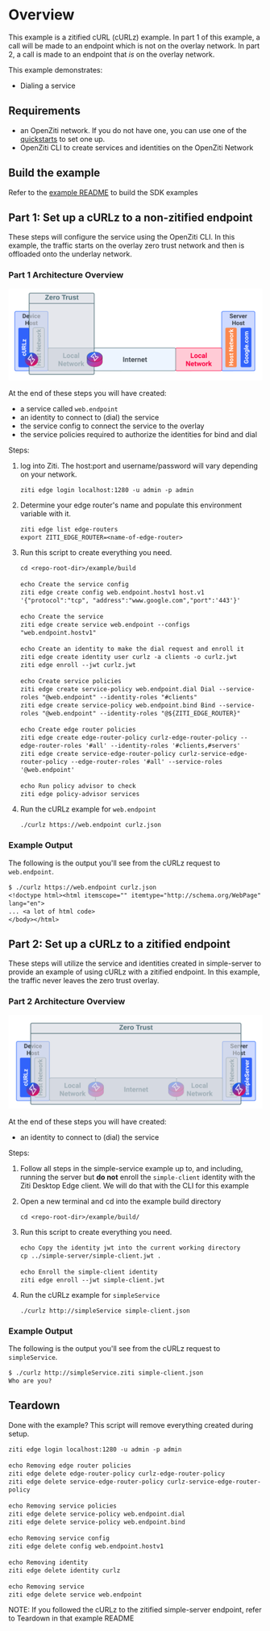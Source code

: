 # Overview
This example is a zitified cURL (cURLz) example. In part 1 of this example, a call will be made to an endpoint which 
is not on the overlay network. In part 2, a call is made to an endpoint that *is* on the overlay network.

This example demonstrates:
* Dialing a service

## Requirements
* an OpenZiti network. If you do not have one, you can use one of the [quickstarts](https://openziti.github.io/ziti/quickstarts/quickstart-overview.html) to set one up.
* OpenZiti CLI to create services and identities on the OpenZiti Network

## Build the example
Refer to the [example README](../README.md) to build the SDK examples

## Part 1: Set up a cURLz to a non-zitified endpoint
These steps will configure the service using the OpenZiti CLI. In this example, the traffic starts on the overlay zero 
trust network and then is offloaded onto the underlay network. 

### Part 1 Architecture Overview
![image](unzitified.png)

At the end of these steps you will have created:
* a service called `web.endpoint`
* an identity to connect to (dial) the service
* the service config to connect the service to the overlay
* the service policies required to authorize the identities for bind and dial

Steps:
1. log into Ziti. The host:port and username/password will vary depending on your network.

       ziti edge login localhost:1280 -u admin -p admin
1. Determine your edge router's name and populate this environment variable with it.

       ziti edge list edge-routers
       export ZITI_EDGE_ROUTER=<name-of-edge-router>
1. Run this script to create everything you need.

       cd <repo-root-dir>/example/build

       echo Create the service config
       ziti edge create config web.endpoint.hostv1 host.v1 '{"protocol":"tcp", "address":"www.google.com","port":'443'}'

       echo Create the service
       ziti edge create service web.endpoint --configs "web.endpoint.hostv1"
       
       echo Create an identity to make the dial request and enroll it
       ziti edge create identity user curlz -a clients -o curlz.jwt
       ziti edge enroll --jwt curlz.jwt
       
       echo Create service policies
       ziti edge create service-policy web.endpoint.dial Dial --service-roles "@web.endpoint" --identity-roles "#clients"
       ziti edge create service-policy web.endpoint.bind Bind --service-roles "@web.endpoint" --identity-roles "@${ZITI_EDGE_ROUTER}"
       
       echo Create edge router policies
       ziti edge create edge-router-policy curlz-edge-router-policy --edge-router-roles '#all' --identity-roles '#clients,#servers'
       ziti edge create service-edge-router-policy curlz-service-edge-router-policy --edge-router-roles '#all' --service-roles '@web.endpoint'
       
       echo Run policy advisor to check
       ziti edge policy-advisor services
1. Run the cURLz example for `web.endpoint`

       ./curlz https://web.endpoint curlz.json

### Example Output
The following is the output you'll see from the cURLz request to `web.endpoint`.
```
$ ./curlz https://web.endpoint curlz.json
<!doctype html><html itemscope="" itemtype="http://schema.org/WebPage" lang="en">
... <a lot of html code>
</body></html>
```

## Part 2: Set up a cURLz to a zitified endpoint
These steps will utilize the service and identities created in simple-server to provide an example of using cURLz with 
a zitified endpoint. In this example, the traffic never leaves the zero trust overlay. 

### Part 2 Architecture Overview
![image](zitified.png)

At the end of these steps you 
will have created:
* an identity to connect to (dial) the service

Steps:
1. Follow all steps in the simple-service example up to, and including, running the server but **do not** enroll the 
`simple-client` identity with the Ziti Desktop Edge client. We will do that with the CLI for this example
1. Open a new terminal and cd into the example build directory

       cd <repo-root-dir>/example/build/
1. Run this script to create everything you need.

       echo Copy the identity jwt into the current working directory
       cp ../simple-server/simple-client.jwt .

       echo Enroll the simple-client identity
       ziti edge enroll --jwt simple-client.jwt

1. Run the cURLz example for `simpleService`

       ./curlz http://simpleService simple-client.json

### Example Output
The following is the output you'll see from the cURLz request to `simpleService`.
```
$ ./curlz http://simpleService.ziti simple-client.json
Who are you?
```

## Teardown
Done with the example? This script will remove everything created during setup.
```
ziti edge login localhost:1280 -u admin -p admin

echo Removing edge router policies
ziti edge delete edge-router-policy curlz-edge-router-policy
ziti edge delete service-edge-router-policy curlz-service-edge-router-policy

echo Removing service policies
ziti edge delete service-policy web.endpoint.dial
ziti edge delete service-policy web.endpoint.bind

echo Removing service config
ziti edge delete config web.endpoint.hostv1

echo Removing identity
ziti edge delete identity curlz

echo Removing service
ziti edge delete service web.endpoint
```
NOTE: If you followed the cURLz to the zitified simple-server endpoint, refer to Teardown in that example README
